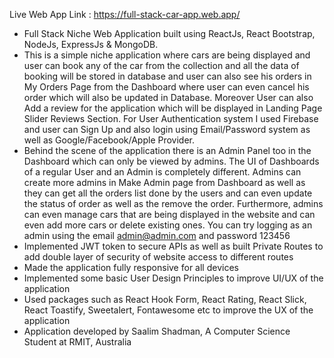 Live Web App Link : https://full-stack-car-app.web.app/

* Full Stack Niche Web Application built using ReactJs, React Bootstrap, NodeJs, ExpressJs & MongoDB.
* This is a simple niche application where cars are being displayed and user can book any of the car from the collection and all the data of booking will be stored in database and user can also see his orders in My Orders Page from the Dashboard where user can even cancel his order which will also be updated in Database. Moreover User can also Add a review for the application which will be displayed in Landing Page Slider Reviews Section. For User Authentication system I used Firebase and user can Sign Up and also login using Email/Password system as well as Google/Facebook/Apple Provider.
* Behind the scene of the application there is an Admin Panel too in the Dashboard which can only be viewed by admins. The UI of Dashboards of a regular User and an Admin is completely different. Admins can create more admins in Make Admin page from Dashboard as well as they can get all the orders list done by the users and can even update the status of order as well as the remove the order. Furthermore, admins can even manage cars that are being displayed in the website and can even add more cars or delete existing ones. You can try logging as an admin using the email admin@admin.com and password 123456
* Implemented JWT token to secure APIs as well as built Private Routes to add double layer of security of website access to different routes
* Made the application fully responsive for all devices
* Implemented some basic User Design Principles to improve UI/UX of the application
* Used packages such as React Hook Form, React Rating, React Slick, React Toastify, Sweetalert, Fontawesome etc to improve the UX of the application
* Application developed by Saalim Shadman, A Computer Science Student at RMIT, Australia
